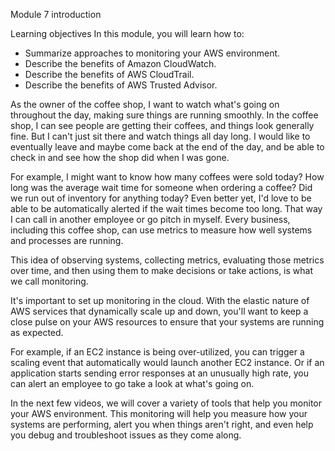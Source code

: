 Module 7 introduction


Learning objectives
In this module, you will learn how to:

- Summarize approaches to monitoring your AWS environment.
- Describe the benefits of Amazon CloudWatch.
- Describe the benefits of AWS CloudTrail.
- Describe the benefits of AWS Trusted Advisor.


As the owner of the coffee shop, I want to watch what's going on throughout the day, making sure things are running smoothly. In the coffee shop, I can see people are getting their coffees, and things look generally fine. But I can't just sit there and watch things all day long. I would like to eventually leave and maybe come back at the end of the day, and be able to check in and see how the shop did when I was gone. 

For example, I might want to know how many coffees were sold today? How long was the average wait time for someone when ordering a coffee? Did we run out of inventory for anything today? Even better yet, I'd love to be able to be automatically alerted if the wait times become too long. That way I can call in another employee or go pitch in myself. Every business, including this coffee shop, can use metrics to measure how well systems and processes are running. 

This idea of observing systems, collecting metrics, evaluating those metrics over time, and then using them to make decisions or take actions, is what we call monitoring. 

It's important to set up monitoring in the cloud. With the elastic nature of AWS services that dynamically scale up and down, you'll want to keep a close pulse on your AWS resources to ensure that your systems are running as expected. 

For example, if an EC2 instance is being over-utilized, you can trigger a scaling event that automatically would launch another EC2 instance. Or if an application starts sending error responses at an unusually high rate, you can alert an employee to go take a look at what's going on. 

In the next few videos, we will cover a variety of tools that help you monitor your AWS environment. This monitoring will help you measure how your systems are performing, alert you when things aren't right, and even help you debug and troubleshoot issues as they come along.


